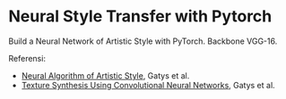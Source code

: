 # Neural Style Transfer with Pytorch
Build a Neural Network of Artistic Style with PyTorch.
Backbone VGG-16.

Referensi:
- [Neural Algorithm of Artistic Style](https://arxiv.org/pdf/1508.06576.pdf), Gatys et al.
- [Texture Synthesis Using Convolutional Neural Networks](https://arxiv.org/pdf/1505.07376.pdf), Gatys et al.
